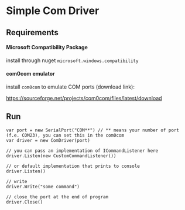﻿# Simple Com Driver

## Requirements

#### Microsoft Compatibility Package

install through nuget `microsoft.windows.compatibility`

#### com0com emulator

install `com0com` to emulate COM ports (download link):

https://sourceforge.net/projects/com0com/files/latest/download

## Run

```
var port = new SerialPort("COM**") // ** means your number of port (f.e. COM23), you can set this in the com0com
var driver = new ComDriver(port)

// you can pass an implementation of ICommandListener here
driver.Listen(new CustomCommandListener()) 

// or default implementation that prints to console
driver.Listen() 

// write
driver.Write("some command")

// close the port at the end of program
driver.Close()

```
